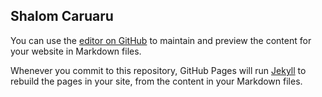 ## Shalom Caruaru

You can use the [editor on GitHub](https://github.com/juniorpires/juniorpires.github.io/edit/master/index.md) to maintain and preview the content for your website in Markdown files.

Whenever you commit to this repository, GitHub Pages will run [Jekyll](https://jekyllrb.com/) to rebuild the pages in your site, from the content in your Markdown files.
